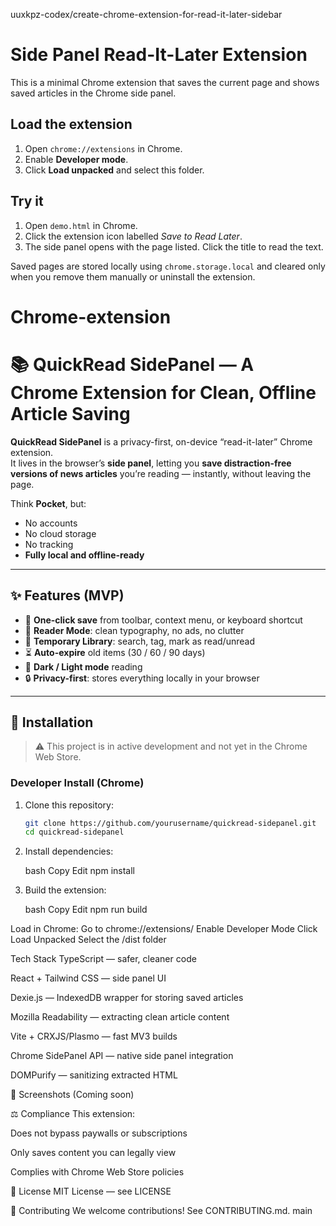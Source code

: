 uuxkpz-codex/create-chrome-extension-for-read-it-later-sidebar






# Side Panel Read-It-Later Extension

This is a minimal Chrome extension that saves the current page and shows saved articles in the Chrome side panel.

## Load the extension
1. Open `chrome://extensions` in Chrome.
2. Enable **Developer mode**.
3. Click **Load unpacked** and select this folder.

## Try it
1. Open `demo.html` in Chrome.
2. Click the extension icon labelled *Save to Read Later*.
3. The side panel opens with the page listed. Click the title to read the text.

Saved pages are stored locally using `chrome.storage.local` and cleared only when you remove them manually or uninstall the extension.

# Chrome-extension


# 📚 QuickRead SidePanel — A Chrome Extension for Clean, Offline Article Saving

**QuickRead SidePanel** is a privacy-first, on-device “read-it-later” Chrome extension.  
It lives in the browser’s **side panel**, letting you **save distraction-free versions of news articles** you’re reading — instantly, without leaving the page.

Think **Pocket**, but:
- No accounts
- No cloud storage
- No tracking
- **Fully local and offline-ready**

---

## ✨ Features (MVP)

- 📌 **One-click save** from toolbar, context menu, or keyboard shortcut
- 📰 **Reader Mode**: clean typography, no ads, no clutter
- 📂 **Temporary Library**: search, tag, mark as read/unread
- ⏳ **Auto-expire** old items (30 / 60 / 90 days)
- 🖤 **Dark / Light mode** reading
- 🔒 **Privacy-first**: stores everything locally in your browser

---

## 🚀 Installation

> ⚠️ This project is in active development and not yet in the Chrome Web Store.

### Developer Install (Chrome)
1. Clone this repository:
   ```bash
   git clone https://github.com/yourusername/quickread-sidepanel.git
   cd quickread-sidepanel


2. Install dependencies:

      bash
      Copy
      Edit
      npm install


3. Build the extension:

      bash
      Copy
      Edit
      npm run build


Load in Chrome:
      Go to chrome://extensions/
      Enable Developer Mode
      Click Load Unpacked
      Select the /dist folder

Tech Stack
TypeScript — safer, cleaner code

React + Tailwind CSS — side panel UI

Dexie.js — IndexedDB wrapper for storing saved articles

Mozilla Readability — extracting clean article content

Vite + CRXJS/Plasmo — fast MV3 builds

Chrome SidePanel API — native side panel integration

DOMPurify — sanitizing extracted HTML

📸 Screenshots
(Coming soon)

⚖️ Compliance
This extension:

Does not bypass paywalls or subscriptions

Only saves content you can legally view

Complies with Chrome Web Store policies

📜 License
MIT License — see LICENSE

🤝 Contributing
We welcome contributions! See CONTRIBUTING.md.
main
